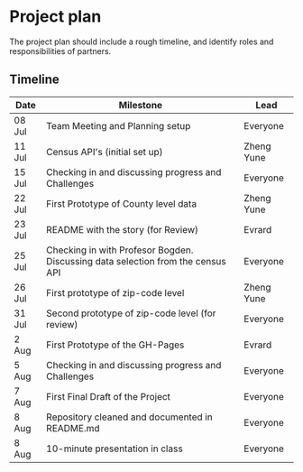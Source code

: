 
# Project plan

The project plan should include a rough timeline, and identify roles and responsibilities of partners.

## Timeline

| Date   | Milestone          | Lead |
| ---    | ---                | ---       |
| 08 Jul | Team Meeting and Planning setup                                     | Everyone |
| 11 Jul | Census API's (initial set up)             | Zheng Yune | 
| 15 Jul | Checking in and discussing progress and Challenges   | Everyone| 
| 22 Jul | First Prototype of County level data             | Zheng Yune |
| 23 Jul | README with the story (for Review)   | Evrard | 
| 25 Jul | Checking in with Profesor Bogden. Discussing data selection from the census API          | Everyone|
| 26 Jul | First prototype of zip-code level             | Zheng Yune |
| 31 Jul | Second prototype of zip-code level (for review)    | Everyone |
|  2 Aug | First Prototype of the GH-Pages           | Evrard |
|  5 Aug | Checking in and discussing progress and Challenges   | Everyone|
|  7 Aug | First Final Draft of the Project | Everyone |
|  8 Aug | Repository cleaned and documented in README.md         | Everyone |
|  8 Aug | 10-minute presentation in class                        | Everyone  |

